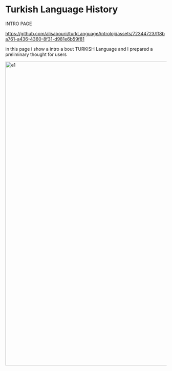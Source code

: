 # Turkish Language History


INTRO PAGE



https://github.com/alisabourii/turkLanguageAntroloji/assets/72344723/ff8ba761-a436-4360-8f31-d981e6b59f81

in this page i show a intro a bout TURKISH Language and I prepared a preliminary thought for users

<img width="949" alt="e1" src="https://github.com/alisabourii/turkLanguageAntroloji/assets/72344723/de3d5bd5-c5d7-456d-9a6c-a50d31a812b4">

